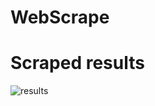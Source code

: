# WebScrape

# Scraped results
![results](https://drive.google.com/file/d/1RFD2n7E9jo5lU3qJtpr9_OTFWsFqocI5/view?usp=sharing)
